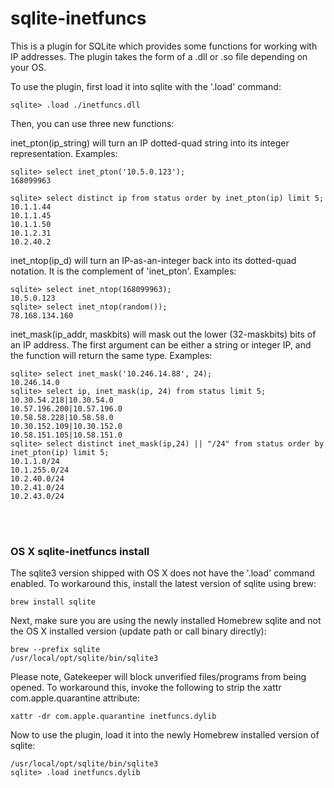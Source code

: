 # sqlite-inetfuncs

This is a plugin for SQLite which provides some functions for working with IP addresses. The plugin takes the form of a .dll or .so file depending on your OS.

To use the plugin, first load it into sqlite with the '.load' command: 
```
sqlite> .load ./inetfuncs.dll
```

Then, you can use three new functions:

inet_pton(ip_string) will turn an IP dotted-quad string into its integer representation. Examples:

```
sqlite> select inet_pton('10.5.0.123');
168099963

sqlite> select distinct ip from status order by inet_pton(ip) limit 5;
10.1.1.44
10.1.1.45
10.1.1.50
10.1.2.31
10.2.40.2
```

inet_ntop(ip_d) will turn an IP-as-an-integer back into its dotted-quad notation. It is the complement of 'inet_pton'. Examples:

```
sqlite> select inet_ntop(168099963);
10.5.0.123
sqlite> select inet_ntop(random());
78.168.134.160
```

inet_mask(ip_addr, maskbits) will mask out the lower (32-maskbits) bits of an IP address. The first argument can be either a string or integer IP, and the function will return the same type. Examples:
```
sqlite> select inet_mask('10.246.14.88', 24);
10.246.14.0
sqlite> select ip, inet_mask(ip, 24) from status limit 5;
10.30.54.218|10.30.54.0
10.57.196.200|10.57.196.0
10.58.58.228|10.58.58.0
10.30.152.109|10.30.152.0
10.58.151.105|10.58.151.0
sqlite> select distinct inet_mask(ip,24) || "/24" from status order by inet_pton(ip) limit 5;
10.1.1.0/24            
10.1.255.0/24            
10.2.40.0/24             
10.2.41.0/24             
10.2.43.0/24        
```

<br />
<br />

### OS X sqlite-inetfuncs install

The sqlite3 version shipped with OS X does not have the '.load' command enabled. To workaround this, install the latest version of sqlite using brew:

```
brew install sqlite
```

Next, make sure you are using the newly installed Homebrew sqlite and not the OS X installed version (update path or call binary directly):

```
brew --prefix sqlite
/usr/local/opt/sqlite/bin/sqlite3
```

Please note, Gatekeeper will block unverified files/programs from being opened. To workaround this, invoke the following to strip the xattr com.apple.quarantine attribute:

```
xattr -dr com.apple.quarantine inetfuncs.dylib
```

Now to use the plugin, load it into the newly Homebrew installed version of sqlite:

```
/usr/local/opt/sqlite/bin/sqlite3
sqlite> .load inetfuncs.dylib
```
